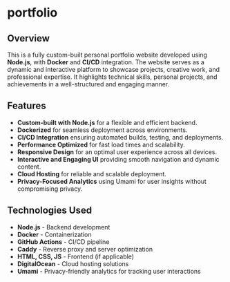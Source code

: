 # portfolio

## Overview

This is a fully custom-built personal portfolio website developed using **Node.js**, with **Docker** and **CI/CD** integration. The website serves as a dynamic and interactive platform to showcase projects, creative work, and professional expertise. It highlights technical skills, personal projects, and achievements in a well-structured and engaging manner.

## Features

- **Custom-built with Node.js** for a flexible and efficient backend.
- **Dockerized** for seamless deployment across environments.
- **CI/CD Integration** ensuring automated builds, testing, and deployments.
- **Performance Optimized** for fast load times and scalability.
- **Responsive Design** for an optimal user experience across all devices.
- **Interactive and Engaging UI** providing smooth navigation and dynamic content.
- **Cloud Hosting** for reliable and scalable deployment.
- **Privacy-Focused Analytics** using Umami for user insights without compromising privacy.

## Technologies Used

- **Node.js** - Backend development
- **Docker** - Containerization
- **GitHub Actions** - CI/CD pipeline
- **Caddy** - Reverse proxy and server optimization
- **HTML, CSS, JS** - Frontend (if applicable)
- **DigitalOcean** - Cloud hosting solutions
- **Umami** - Privacy-friendly analytics for tracking user interactions